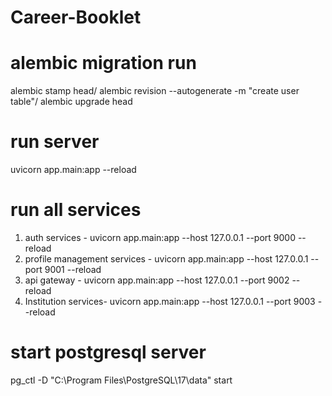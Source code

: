 # Career-Booklet
# alembic migration run
alembic stamp head/
alembic revision --autogenerate -m "create user table"/
alembic upgrade head

# run server
uvicorn app.main:app --reload

# run all services 
1) auth services - uvicorn app.main:app --host 127.0.0.1 --port 9000 --reload
2) profile management services - uvicorn app.main:app --host 127.0.0.1 --port 9001 --reload
3) api gateway - uvicorn app.main:app --host 127.0.0.1 --port 9002 --reload
4) Institution services- uvicorn app.main:app --host 127.0.0.1 --port 9003 --reload

# start postgresql server
pg_ctl -D "C:\Program Files\PostgreSQL\17\data" start


